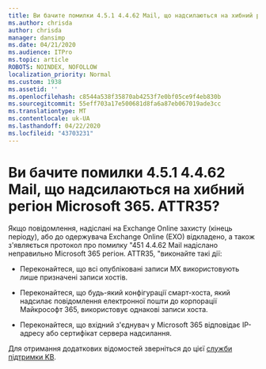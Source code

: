 ```yaml
---
title: Ви бачите помилки 4.5.1 4.4.62 Mail, що надсилаються на хибний регіон Microsoft 365. ATTR35?
ms.author: chrisda
author: chrisda
manager: dansimp
ms.date: 04/21/2020
ms.audience: ITPro
ms.topic: article
ROBOTS: NOINDEX, NOFOLLOW
localization_priority: Normal
ms.custom: 1938
ms.assetid: ''
ms.openlocfilehash: c8544a538f35870ab4253f7e0bf05ce9f4eb830b
ms.sourcegitcommit: 55eff703a17e500681d8fa6a87eb067019ade3cc
ms.translationtype: MT
ms.contentlocale: uk-UA
ms.lasthandoff: 04/22/2020
ms.locfileid: "43703231"
---
```

# <a name="are-you-seeing-error-451-4462-mail-sent-to-the-wrong-microsoft-365-region-attr35"></a>Ви бачите помилки 4.5.1 4.4.62 Mail, що надсилаються на хибний регіон Microsoft 365. ATTR35?

Якщо повідомлення, надіслані на Exchange Online захисту (кінець періоду), або до одержувача Exchange Online (EXO) відкладено, а також з'являється протокол про помилку "451 4.4.62 Mail надіслано неправильно Microsoft 365 регіон. ATTR35, "виконайте такі дії:

- Переконайтеся, що всі опубліковані записи MX використовують лише призначені записи хостів.

- Переконайтеся, що будь-який конфігурації смарт-хоста, який надсилає повідомлення електронної пошти до корпорації Майкрософт 365, використовує однакові записи хоста.

- Переконайтеся, що вхідний з'єднувач у Microsoft 365 відповідає IP-адресу або сертифікат сервера надсилання.

Для отримання додаткових відомостей зверніться до цієї [служби підтримки KB](https://support.microsoft.com/help/4057301/attr35-response-code-when-mail-is-sent-to-eop-exo).
